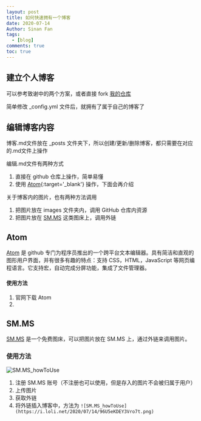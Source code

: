 ```yaml
---
layout: post
title: 如何快速拥有一个博客
date: 2020-07-14
Author: Sinan Fan
tags:
  - [blog]
comments: true
toc: true
---
```


## 建立个人博客

可以参考致谢中的两个方案，或者直接 fork [我的仓库](https://github.com/funnyseaman/funnyseaman.github.io)

简单修改 \_config.yml 文件后，就拥有了属于自己的博客了


## 编辑博客内容

博客.md文件放在 \_posts 文件夹下，所以创建/更新/删除博客，都只需要在对应的.md文件上操作

编辑.md文件有两种方式

1. 直接在 github 仓库上操作，简单易懂
2. 使用 [Atom](https://atom.io/){:target='\_blank'} 操作，下面会再介绍

关于博客内的图片，也有两种方法调用

1. 把图片放在 images 文件夹内，调用 GitHub 仓库内资源
2. 把图片放在 [SM.MS](https://sm.ms/) 这类图床上，调用外链


## Atom

[Atom](https://atom.io/) 是 github 专门为程序员推出的一个跨平台文本编辑器。具有简洁和直观的图形用户界面，并有很多有趣的特点：支持 CSS，HTML，JavaScript 等网页编程语言。它支持宏，自动完成分屏功能，集成了文件管理器。

#### 使用方法

1. 官网下载 Atom
2.


## SM.MS

[SM.MS](https://sm.ms/) 是一个免费图床，可以把图片放在 SM.MS 上，通过外链来调用图片。

### 使用方法

![SM.MS_howToUse](https://i.loli.net/2020/07/14/96U5eKDEY3Vro7t.png)

1. 注册 SM.MS 账号（不注册也可以使用，但是存入的图片不会被归属于用户）
2. 上传图片
3. 获取外链
4. 将外链插入博客中，方法为
``` ![SM.MS_howToUse](https://i.loli.net/2020/07/14/96U5eKDEY3Vro7t.png) ```
